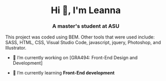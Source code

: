 <h1 align="center">Hi 👋, I'm Leanna</h1>
<h3 align="center">A master's student at ASU</h3>

This project was coded using BEM.
Other tools that were used include: SASS, HTML, CSS, Visual Studio Code, javascript, jquery, Photoshop, and Illustrator.

- 🔭 I’m currently working on [GRA494: Front-End Design and Development]

- 🌱 I’m currently learning **Front-End development**

